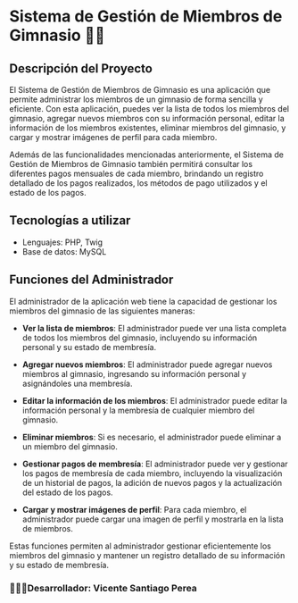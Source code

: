 # Sistema de Gestión de Miembros de Gimnasio 🏋️‍♀️

## Descripción del Proyecto
El Sistema de Gestión de Miembros de Gimnasio es una aplicación que permite administrar los miembros de un gimnasio de forma sencilla y eficiente. Con esta aplicación, puedes ver la lista de todos los miembros del gimnasio, agregar nuevos miembros con su información personal, editar la información de los miembros existentes, eliminar miembros del gimnasio, y cargar y mostrar imágenes de perfil para cada miembro.

Además de las funcionalidades mencionadas anteriormente, el Sistema de Gestión de Miembros de Gimnasio también permitirá consultar los diferentes pagos mensuales de cada miembro, brindando un registro detallado de los pagos realizados, los métodos de pago utilizados y el estado de los pagos.

## Tecnologías a utilizar
- Lenguajes: PHP, Twig
- Base de datos: MySQL

## Funciones del Administrador

El administrador de la aplicación web tiene la capacidad de gestionar los miembros del gimnasio de las siguientes maneras:

- **Ver la lista de miembros**: El administrador puede ver una lista completa de todos los miembros del gimnasio, incluyendo su información personal y su estado de membresía.

- **Agregar nuevos miembros**: El administrador puede agregar nuevos miembros al gimnasio, ingresando su información personal y asignándoles una membresía.

- **Editar la información de los miembros**: El administrador puede editar la información personal y la membresía de cualquier miembro del gimnasio.

- **Eliminar miembros**: Si es necesario, el administrador puede eliminar a un miembro del gimnasio.

- **Gestionar pagos de membresía**: El administrador puede ver y gestionar los pagos de membresía de cada miembro, incluyendo la visualización de un historial de pagos, la adición de nuevos pagos y la actualización del estado de los pagos.

- **Cargar y mostrar imágenes de perfil**: Para cada miembro, el administrador puede cargar una imagen de perfil y mostrarla en la lista de miembros.

Estas funciones permiten al administrador gestionar eficientemente los miembros del gimnasio y mantener un registro detallado de su información y su estado de membresía.
  
### 👨🏼‍💻Desarrollador: Vicente Santiago Perea
